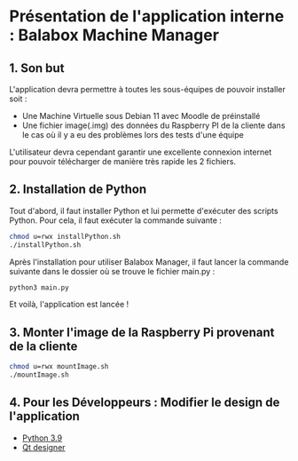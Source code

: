 
# Présentation de l'application interne : Balabox Machine Manager

## 1. Son but

L'application devra permettre à toutes les sous-équipes de pouvoir installer soit :
- Une Machine Virtuelle sous Debian 11 avec Moodle de préinstallé
- Une fichier image(.img) des données du Raspberry PI de la cliente dans le cas où il y a eu des problèmes lors des tests d'une équipe

L'utilisateur devra cependant garantir une excellente connexion internet pour pouvoir télécharger de manière très rapide les 2 fichiers.


## 2. Installation de Python

Tout d'abord, il faut installer Python et lui permette d'exécuter des scripts Python. Pour cela, il faut exécuter la commande suivante :

```bash
chmod u=rwx installPython.sh
./installPython.sh
```


Après l'installation pour utiliser Balabox Manager, il faut lancer la commande suivante dans le dossier où se trouve le fichier main.py :

```bash
python3 main.py
```
Et voilà, l'application est lancée !

## 3. Monter l'image de la Raspberry Pi provenant de la cliente

```bash
chmod u=rwx mountImage.sh
./mountImage.sh
```


## 4. Pour les Développeurs : Modifier le design de l'application

- [Python 3.9](https://www.python.org/downloads/release/python-3913/)
- [Qt designer](https://build-system.fman.io/static/public/files/Qt%20Designer%20Setup.exe)

